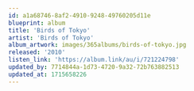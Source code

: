 ```yaml
---
id: a1a68746-8af2-4910-9248-49760205d11e
blueprint: album
title: 'Birds of Tokyo'
artist: 'Birds of Tokyo'
album_artwork: images/365albums/birds-of-tokyo.jpg
released: '2010'
listen_link: 'https://album.link/au/i/721224798'
updated_by: 7714844a-1d73-4720-9a32-72b763882513
updated_at: 1715658226
---
```

